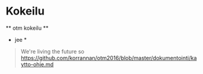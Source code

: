 # Kokeilu
** otm kokeilu **
* jee *
> We're living the future so
https://github.com/korrannan/otm2016/blob/master/dokumentointi/kaytto-ohje.md
